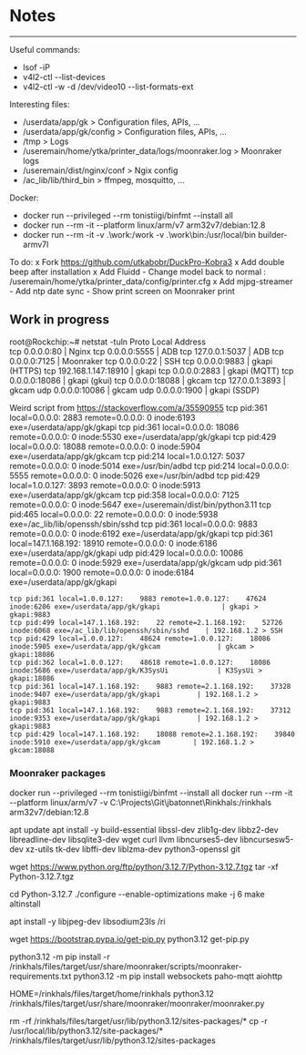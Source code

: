 # Notes
-------

Useful commands:
- lsof -iP
- v4l2-ctl --list-devices
- v4l2-ctl -w -d /dev/video10 --list-formats-ext


Interesting files:
- /userdata/app/gk > Configuration files, APIs, ...
- /userdata/app/gk/config > Configuration files, APIs, ...
- /tmp > Logs
- /useremain/home/ytka/printer_data/logs/moonraker.log > Moonraker logs
- /useremain/dist/nginx/conf > Ngix config
- /ac_lib/lib/third_bin > ffmpeg, mosquitto, ...

Docker:
- docker run --privileged --rm tonistiigi/binfmt --install all
- docker run --rm -it --platform linux/arm/v7 arm32v7/debian:12.8
- docker run --rm -it -v .\work:/work -v .\work\bin:/usr/local/bin builder-armv7l


To do:
    x Fork https://github.com/utkabobr/DuckPro-Kobra3
    x Add double beep after installation
    x Add Fluidd
    - Change model back to normal : /useremain/home/ytka/printer_data/config/printer.cfg
    x Add mjpg-streamer
    - Add ntp date sync
    - Show print screen on Moonraker print




Work in progress
----------------

root@Rockchip:~# netstat -tuln
    Proto Local Address          
    tcp   0.0.0.0:80             | Nginx
    tcp   0.0.0.0:5555           | ADB
    tcp   127.0.0.1:5037         | ADB
    tcp   0.0.0.0:7125           | Moonraker
    tcp   0.0.0.0:22             | SSH
    tcp   0.0.0.0:9883           | gkapi (HTTPS)
    tcp   192.168.1.147:18910    | gkapi
    tcp   0.0.0.0:2883           | gkapi (MQTT)
    tcp   0.0.0.0:18086          | gkapi (gkui)
    tcp   0.0.0.0:18088          | gkcam
    tcp   127.0.0.1:3893         | gkcam
    udp   0.0.0.0:10086          | gkcam
    udp   0.0.0.0:1900           | gkapi (SSDP)


Weird script from https://stackoverflow.com/a/35590955
    tcp pid:361 local=0.0.0.0:    2883 remote=0.0.0.0:    0 inode:6193 exe=/userdata/app/gk/gkapi
    tcp pid:361 local=0.0.0.0:    18086 remote=0.0.0.0:    0 inode:5530 exe=/userdata/app/gk/gkapi
    tcp pid:429 local=0.0.0.0:    18088 remote=0.0.0.0:    0 inode:5904 exe=/userdata/app/gk/gkcam
    tcp pid:214 local=1.0.0.127:    5037 remote=0.0.0.0:    0 inode:5014 exe=/usr/bin/adbd
    tcp pid:214 local=0.0.0.0:    5555 remote=0.0.0.0:    0 inode:5026 exe=/usr/bin/adbd
    tcp pid:429 local=1.0.0.127:    3893 remote=0.0.0.0:    0 inode:5913 exe=/userdata/app/gk/gkcam
    tcp pid:358 local=0.0.0.0:    7125 remote=0.0.0.0:    0 inode:5647 exe=/useremain/dist/bin/python3.11
    tcp pid:465 local=0.0.0.0:    22 remote=0.0.0.0:    0 inode:5938 exe=/ac_lib/lib/openssh/sbin/sshd
    tcp pid:361 local=0.0.0.0:    9883 remote=0.0.0.0:    0 inode:6192 exe=/userdata/app/gk/gkapi
    tcp pid:361 local=147.1.168.192:    18910 remote=0.0.0.0:    0 inode:6186 exe=/userdata/app/gk/gkapi
    udp pid:429 local=0.0.0.0:    10086 remote=0.0.0.0:    0 inode:5929 exe=/userdata/app/gk/gkcam
    udp pid:361 local=0.0.0.0:    1900 remote=0.0.0.0:    0 inode:6184 exe=/userdata/app/gk/gkapi

    tcp pid:361 local=1.0.0.127:    9883 remote=1.0.0.127:    47624 inode:6206 exe=/userdata/app/gk/gkapi               | gkapi > gkapi:9883
    tcp pid:499 local=147.1.168.192:    22 remote=2.1.168.192:    52726 inode:6068 exe=/ac_lib/lib/openssh/sbin/sshd    | 192.168.1.2 > SSH
    tcp pid:429 local=1.0.0.127:    48624 remote=1.0.0.127:    18086 inode:5905 exe=/userdata/app/gk/gkcam              | gkcam > gkapi:18086
    tcp pid:362 local=1.0.0.127:    48618 remote=1.0.0.127:    18086 inode:5686 exe=/userdata/app/gk/K3SysUi            | K3SysUi > gkapi:18086
    tcp pid:361 local=147.1.168.192:    9883 remote=2.1.168.192:    37328 inode:9407 exe=/userdata/app/gk/gkapi         | 192.168.1.2 > gkapi:9883
    tcp pid:361 local=147.1.168.192:    9883 remote=2.1.168.192:    37312 inode:9353 exe=/userdata/app/gk/gkapi         | 192.168.1.2 > gkapi:9883
    tcp pid:429 local=147.1.168.192:    18088 remote=2.1.168.192:    39840 inode:5910 exe=/userdata/app/gk/gkcam        | 192.168.1.2 > gkcam:18088


### Moonraker packages

docker run --privileged --rm tonistiigi/binfmt --install all
docker run --rm -it --platform linux/arm/v7 -v C:\Projects\Git\jbatonnet\Rinkhals:/rinkhals arm32v7/debian:12.8

apt update
apt install -y build-essential libssl-dev zlib1g-dev libbz2-dev libreadline-dev libsqlite3-dev wget curl llvm libncurses5-dev libncursesw5-dev xz-utils tk-dev libffi-dev liblzma-dev python3-openssl git

wget https://www.python.org/ftp/python/3.12.7/Python-3.12.7.tgz
tar -xf Python-3.12.7.tgz

cd Python-3.12.7
./configure --enable-optimizations
make -j 6
make altinstall

apt install -y libjpeg-dev libsodium23ls /ri        

wget https://bootstrap.pypa.io/get-pip.py
python3.12 get-pip.py

python3.12 -m pip install -r /rinkhals/files/target/usr/share/moonraker/scripts/moonraker-requirements.txt
python3.12 -m pip install websockets paho-mqtt aiohttp

HOME=/rinkhals/files/target/home/rinkhals python3.12 /rinkhals/files/target/usr/share/moonraker/moonraker/moonraker.py

rm -rf /rinkhals/files/target/usr/lib/python3.12/sites-packages/*
cp -r /usr/local/lib/python3.12/site-packages/* /rinkhals/files/target/usr/lib/python3.12/sites-packages


